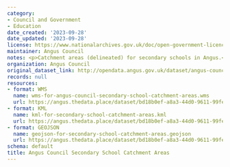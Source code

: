 ```yaml
---
category:
- Council and Government
- Education
date_created: '2023-09-28'
date_updated: '2023-09-28'
license: https://www.nationalarchives.gov.uk/doc/open-government-licence/version/3/
maintainer: Angus Council
notes: <p>Catchment areas (delineated) for secondary schools in Angus.</p>
organization: Angus Council
original_dataset_link: http://opendata.angus.gov.uk/dataset/angus-council-secondary-school-catchment-areas
records: null
resources:
- format: WMS
  name: wms-for-angus-council-secondary-school-catchment-areas.wms
  url: https://angus.thedata.place/dataset/bd18b0ef-a8a3-44d0-9611-99fea8d9fa4a/resource/ad63edd1-5e26-43ba-a6fd-8bd410db8dc6/download/wms-for-angus-council-secondary-school-catchment-areas.wms
- format: KML
  name: kml-for-secondary-school-catchment-areas.kml
  url: https://angus.thedata.place/dataset/bd18b0ef-a8a3-44d0-9611-99fea8d9fa4a/resource/9ed57179-635f-491e-9f36-47ac50e553f3/download/kml-for-secondary-school-catchment-areas.kml
- format: GEOJSON
  name: geojson-for-secondary-school-catchment-areas.geojson
  url: https://angus.thedata.place/dataset/bd18b0ef-a8a3-44d0-9611-99fea8d9fa4a/resource/e3d994d0-ec8a-4c6e-8682-e4ac28dd6aee/download/geojson-for-secondary-school-catchment-areas.geojson
schema: default
title: Angus Council Secondary School Catchment Areas
---
```

